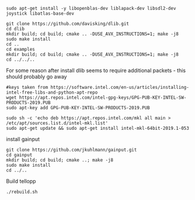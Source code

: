 ```
sudo apt-get install -y libopenblas-dev liblapack-dev libsdl2-dev joystick libatlas-base-dev
```

```
git clone https://github.com/davisking/dlib.git
cd dlib
mkdir build; cd build; cmake .. -DUSE_AVX_INSTRUCTIONS=1; make -j8
sudo make install
cd ..
cd examples
mkdir build; cd build; cmake .. -DUSE_AVX_INSTRUCTIONS=1; make -j8
cd ../../..
```

For some reason after install dlib seems to require additional packets - this should probably go away
```
#keys taken from https://software.intel.com/en-us/articles/installing-intel-free-libs-and-python-apt-repo
wget https://apt.repos.intel.com/intel-gpg-keys/GPG-PUB-KEY-INTEL-SW-PRODUCTS-2019.PUB
sudo apt-key add GPG-PUB-KEY-INTEL-SW-PRODUCTS-2019.PUB

sudo sh -c 'echo deb https://apt.repos.intel.com/mkl all main > /etc/apt/sources.list.d/intel-mkl.list'
sudo apt-get update && sudo apt-get install intel-mkl-64bit-2019.1-053
```

install gainput 
```
git clone https://github.com/jkuhlmann/gainput.git
cd gainput 
mkdir build; cd build; cmake ..; make -j8
sudo make install
cd ../..
```


Build tellopp
```
./rebuild.sh
```









